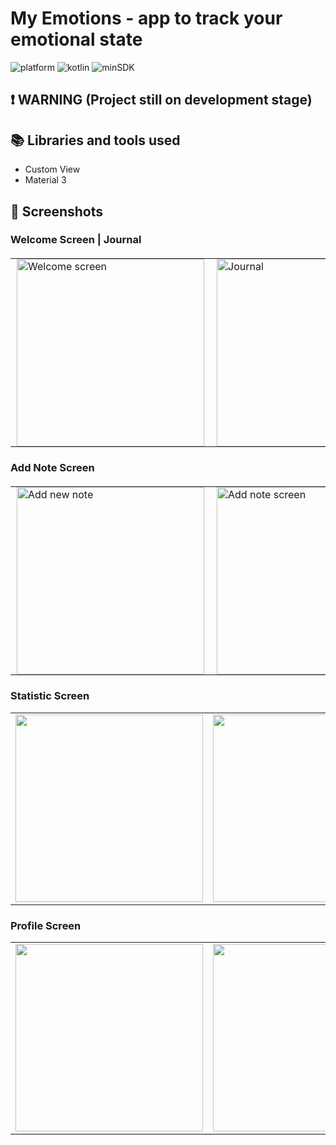 #  My Emotions -  app to track your emotional state

![platform](https://img.shields.io/badge/platform-Android-brightgreen)
![kotlin](https://img.shields.io/badge/kotlin-v1.9.0-purple)
![minSDK](https://img.shields.io/badge/minSDK-28-red)

## ❗ WARNING (Project still on development stage)

## 📚 Libraries and tools used
- Custom View
- Material 3

## 📱 Screenshots 
### Welcome Screen | Journal
<table align="center" style="border: none; border-collapse: collapse; margin: 20px 0;">
  <tr valign="top">
    <td style="border: none; padding: 0 10px;">
      <img src="https://github.com/user-attachments/assets/96b349b8-4747-45c8-a689-1a3140033b84" alt="Welcome screen" width="300" />
    </td>
    <td style="border: none; padding: 0 10px;">
      <img src="https://github.com/user-attachments/assets/bacd8e3f-d3dd-4273-b303-121324090e08" alt="Journal" width="300" />
    </td>
    <td style="border: none; padding: 0 10px;">
      <img src="https://github.com/user-attachments/assets/0a96192a-0ef8-466f-a3ce-ef8ad88a71b0" alt="Journal" width="300" />
    </td>
  </tr>
</table>

### Add Note Screen
<table align="center" style="border: none; border-collapse: collapse; margin: 20px 0;">
  <tr valign="top">
    <td style="border: none; padding: 0 10px;">
      <img src="https://github.com/user-attachments/assets/2a5e7c76-eba2-4ad1-aa45-68ec44d587ee" alt="Add new note" width="300" />
    </td>
    <td style="border: none; padding: 0 10px;">
      <img src="https://github.com/user-attachments/assets/37b30d0f-0253-4391-aafe-f90ba090e67c" alt="Add note screen" width="300" />
    </td>
  </tr>
</table>

### Statistic Screen
<table style="border: none;">
  <tr valign="top">
    <td style="border: none;"><img src="https://github.com/user-attachments/assets/2a6743b7-aaff-4941-bd10-175aaf7e6d66" width="300" /></td>
    <td style="border: none;"><img src="https://github.com/user-attachments/assets/4ce392ba-08e4-4ada-a576-5354d4330e50" width="300" /></td>
    <td style="border: none;"><img src="https://github.com/user-attachments/assets/3892a5c2-7a91-4bd5-844a-f5095037805d" width="300" /></td>
    <td style="border: none;"><img src="https://github.com/user-attachments/assets/a1e59e10-da50-4fd8-b50d-6a68c50e5a32" width="300" /></td>
  </tr>
</table>

### Profile Screen
<table style="border: none;">
  <tr valign="top">
    <td style="border: none;"><img src="https://github.com/user-attachments/assets/605388ae-0606-49ee-8ae8-c8a4e8b9f5ac" width="300" /></td>
    <td style="border: none;"><img src="https://github.com/user-attachments/assets/6d52a26b-a8a5-4869-817b-b0c501a78b99" width="300" /></td>
  </tr>
</table>
